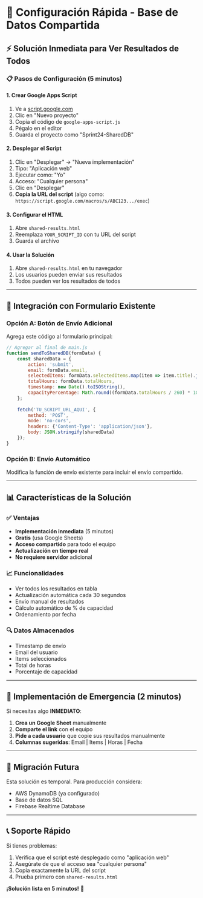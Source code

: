 # 🚀 Configuración Rápida - Base de Datos Compartida

## ⚡ Solución Inmediata para Ver Resultados de Todos

### 📋 **Pasos de Configuración (5 minutos)**

#### 1. **Crear Google Apps Script**
1. Ve a [script.google.com](https://script.google.com)
2. Clic en "Nuevo proyecto"
3. Copia el código de `google-apps-script.js`
4. Pégalo en el editor
5. Guarda el proyecto como "Sprint24-SharedDB"

#### 2. **Desplegar el Script**
1. Clic en "Desplegar" → "Nueva implementación"
2. Tipo: "Aplicación web"
3. Ejecutar como: "Yo"
4. Acceso: "Cualquier persona"
5. Clic en "Desplegar"
6. **Copia la URL del script** (algo como: `https://script.google.com/macros/s/ABC123.../exec`)

#### 3. **Configurar el HTML**
1. Abre `shared-results.html`
2. Reemplaza `YOUR_SCRIPT_ID` con tu URL del script
3. Guarda el archivo

#### 4. **Usar la Solución**
1. Abre `shared-results.html` en tu navegador
2. Los usuarios pueden enviar sus resultados
3. Todos pueden ver los resultados de todos

---

## 🔧 **Integración con Formulario Existente**

### **Opción A: Botón de Envío Adicional**
Agrega este código al formulario principal:

```javascript
// Agregar al final de main.js
function sendToSharedDB(formData) {
    const sharedData = {
        action: 'submit',
        email: formData.email,
        selectedItems: formData.selectedItems.map(item => item.title).join(', '),
        totalHours: formData.totalHours,
        timestamp: new Date().toISOString(),
        capacityPercentage: Math.round((formData.totalHours / 260) * 100)
    };
    
    fetch('TU_SCRIPT_URL_AQUI', {
        method: 'POST',
        mode: 'no-cors',
        headers: {'Content-Type': 'application/json'},
        body: JSON.stringify(sharedData)
    });
}
```

### **Opción B: Envío Automático**
Modifica la función de envío existente para incluir el envío compartido.

---

## 📊 **Características de la Solución**

### ✅ **Ventajas**
- **Implementación inmediata** (5 minutos)
- **Gratis** (usa Google Sheets)
- **Acceso compartido** para todo el equipo
- **Actualización en tiempo real**
- **No requiere servidor** adicional

### 📈 **Funcionalidades**
- Ver todos los resultados en tabla
- Actualización automática cada 30 segundos
- Envío manual de resultados
- Cálculo automático de % de capacidad
- Ordenamiento por fecha

### 🔍 **Datos Almacenados**
- Timestamp de envío
- Email del usuario
- Items seleccionados
- Total de horas
- Porcentaje de capacidad

---

## 🚨 **Implementación de Emergencia (2 minutos)**

Si necesitas algo **INMEDIATO**:

1. **Crea un Google Sheet** manualmente
2. **Comparte el link** con el equipo
3. **Pide a cada usuario** que copie sus resultados manualmente
4. **Columnas sugeridas**: Email | Items | Horas | Fecha

---

## 🔄 **Migración Futura**

Esta solución es temporal. Para producción considera:
- AWS DynamoDB (ya configurado)
- Base de datos SQL
- Firebase Realtime Database

---

## 📞 **Soporte Rápido**

Si tienes problemas:
1. Verifica que el script esté desplegado como "aplicación web"
2. Asegúrate de que el acceso sea "cualquier persona"
3. Copia exactamente la URL del script
4. Prueba primero con `shared-results.html`

**¡Solución lista en 5 minutos!** 🚀
